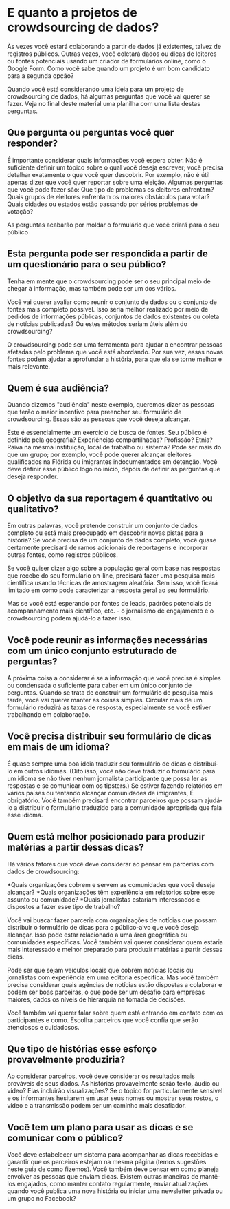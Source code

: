 # E quanto a projetos de crowdsourcing de dados?

Às vezes você estará colaborando a partir de dados já existentes, talvez de registros públicos. Outras vezes, você coletará dados ou dicas de leitores ou fontes potenciais usando um criador de formulários online, como o Google Form. Como você sabe quando um projeto é um bom candidato para a segunda opção?

Quando você está considerando uma ideia para um projeto de crowdsourcing de dados, há algumas perguntas que você vai querer se fazer. Veja no final deste material uma planilha com uma lista destas perguntas.

## Que pergunta ou perguntas você quer responder?

É importante considerar quais informações você espera obter. Não é suficiente definir um tópico sobre o qual você deseja escrever; você precisa detalhar exatamente o que você quer descobrir. Por exemplo, não é útil apenas dizer que você quer reportar sobre uma eleição. Algumas perguntas que você pode fazer são: Que tipo de problemas os eleitores enfrentam? Quais grupos de eleitores enfrentam os maiores obstáculos para votar? Quais cidades ou estados estão passando por sérios problemas de votação?

As perguntas acabarão por moldar o formulário que você criará para o seu público

## Esta pergunta pode ser respondida a partir de um questionário para o seu público?

Tenha em mente que o crowdsourcing pode ser o seu principal meio de chegar à informação, mas também pode ser um dos vários.

Você vai querer avaliar como reunir o conjunto de dados ou o conjunto de fontes mais completo possível. Isso seria melhor realizado por meio de pedidos de informações públicas, conjuntos de dados existentes ou coleta de notícias publicadas? Ou estes métodos seriam úteis além do crowdsourcing?

O crowdsourcing pode ser uma ferramenta para ajudar a encontrar pessoas afetadas pelo problema que você está abordando. Por sua vez, essas novas fontes podem ajudar a aprofundar a história, para que ela se torne melhor e mais relevante.

## Quem é sua audiência?

Quando dizemos "audiência" neste exemplo, queremos dizer as pessoas que terão o maior incentivo para preencher seu formulário de crowdsourcing. Essas são as pessoas que você deseja alcançar.

Este é essencialmente um exercício de busca de fontes. Seu público é definido pela geografia? Experiências compartilhadas? Profissão? Etnia? Raiva na mesma instituição, local de trabalho ou sistema? Pode ser mais do que um grupo; por exemplo, você pode querer alcançar eleitores qualificados na Flórida ou imigrantes indocumentados em detenção. Você deve definir esse público logo no início, depois de definir as perguntas que deseja responder.

## O objetivo da sua reportagem é quantitativo ou qualitativo?

Em outras palavras, você pretende construir um conjunto de dados completo ou está mais preocupado em descobrir novas pistas para a história? Se você precisa de um conjunto de dados completo, você quase certamente precisará de ramos adicionais de reportagens e incorporar outras fontes, como registros públicos.

Se você quiser dizer algo sobre a população geral com base nas respostas que recebe do seu formulário on-line, precisará fazer uma pesquisa mais científica usando técnicas de amostragem aleatória. Sem isso, você ficará limitado em como pode caracterizar a resposta geral ao seu formulário.

Mas se você está esperando por fontes de leads, padrões potenciais de acompanhamento mais científico, etc. - o jornalismo de engajamento e o crowdsourcing podem ajudá-lo a fazer isso.

## Você pode reunir as informações necessárias com um único conjunto estruturado de perguntas?

A próxima coisa a considerar é se a informação que você precisa é simples ou condensada o suficiente para caber em um único conjunto de perguntas. Quando se trata de construir um formulário de pesquisa mais tarde, você vai querer manter as coisas simples. Circular mais de um formulário reduzirá as taxas de resposta, especialmente se você estiver trabalhando em colaboração.

## Você precisa distribuir seu formulário de dicas em mais de um idioma?

É quase sempre uma boa ideia traduzir seu formulário de dicas e distribuí-lo em outros idiomas. (Dito isso, você não deve traduzir o formulário para um idioma se não tiver nenhum jornalista participante que possa ler as respostas e se comunicar com os tipsters.) Se estiver fazendo relatórios em vários países ou tentando alcançar comunidades de imigrantes, É obrigatório. Você também precisará encontrar parceiros que possam ajudá-lo a distribuir o formulário traduzido para a comunidade apropriada que fala esse idioma.

## Quem está melhor posicionado para produzir matérias a partir dessas dicas?

Há vários fatores que você deve considerar ao pensar em parcerias com dados de crowdsourcing:

*Quais organizações cobrem e servem as comunidades que você deseja alcançar?
*Quais organizações têm experiência em relatórios sobre esse assunto ou comunidade?
*Quais jornalistas estariam interessados e dispostos a fazer esse tipo de trabalho?

Você vai buscar fazer parceria com organizações de notícias que possam distribuir o formulário de dicas para o público-alvo que você deseja alcançar. Isso pode estar relacionado a uma área geográfica ou comunidades específicas. Você também vai querer considerar quem estaria mais interessado e melhor preparado para produzir matérias a partir dessas dicas.

Pode ser que sejam veículos locais que cobrem notícias locais ou jornalistas com experiência em uma editoria específica. Mas você também precisa considerar quais agências de notícias estão dispostas a colaborar e podem ser boas parceiras, o que pode ser um desafio para empresas maiores, dados os níveis de hierarquia na tomada de decisões.

Você também vai querer falar sobre quem está entrando em contato com os participantes e como. Escolha parceiros que você confia que serão atenciosos e cuidadosos.

## Que tipo de histórias esse esforço provavelmente produziria?

Ao considerar parceiros, você deve considerar os resultados mais prováveis de seus dados. As histórias provavelmente serão texto, áudio ou vídeo? Elas incluirão visualizações? Se o tópico for particularmente sensível e os informantes hesitarem em usar seus nomes ou mostrar seus rostos, o vídeo e a transmissão podem ser um caminho mais desafiador.

## Você tem um plano para usar as dicas e se comunicar com o público?

Você deve estabelecer um sistema para acompanhar as dicas recebidas e garantir que os parceiros estejam na mesma página (temos sugestões neste guia de como fizemos). Você também deve pensar em como planeja envolver as pessoas que enviam dicas. Existem outras maneiras de mantê-los engajados, como manter contato regularmente, enviar atualizações quando você publica uma nova história ou iniciar uma newsletter privada ou um grupo no Facebook?

